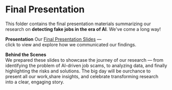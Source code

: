 # Final Presentation

This folder contains the final presentation materials summarizing our
research on **detecting fake jobs in the era of AI**. We've come a long
way!  

**Presentation**
Our [Final Presentation Slides](https://docs.google.com/presentation/d/1BedGqVdIrTtSj5zWDNFzkGUgHdJ3F9tY/edit?slide=id.p7#slide=id.p7) —  
click to view and explore how we communicated our findings.  

**Behind the Scenes**  
We prepared these slides to showcase the journey of our research — from
identifying the problem of AI-driven job scams, to analyzing data, and
finally highlighting the risks and solutions.
The big day will be ourchance to present all our work,share insights,
and celebrate transforming research into a clear, engaging story.  
